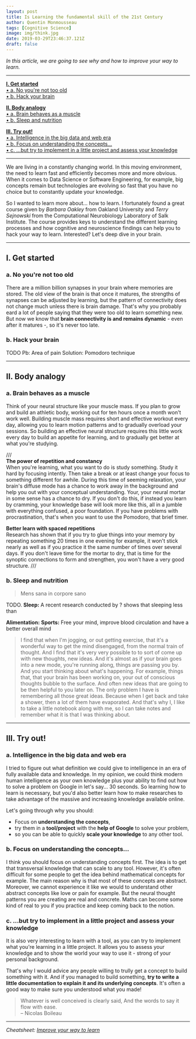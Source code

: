 ```yaml
---
layout: post
title: Is Learning the fundamental skill of the 21st Century
author: Quentin Monmousseau
tags: [Cognitive Science]
image: img/think.jpg
date: 2019-03-29T23:46:37.121Z
draft: false
---
```


*In this article, we are going to see why and how to improve your way to learn.*

---

**[I. Get started](#one)**  
[• a. No you're not too old](#one-one)  
[• b. Hack your brain](#one-two)  

**[II. Body analogy](#two)**  
[• a. Brain behaves as a muscle](#two-one)  
[• b. Sleep and nutrition](#two-two)  

**[III. Try out!](#three)**  
[• a. Intelligence in the big data and web era](#three-one)  
[• b. Focus on understanding the concepts...](#three-two)  
[• c. ...but try to implement in a little project and assess your knowledge](#three-three)

---

We are living in a constantly changing world. In this moving environment, the need to learn fast and efficiently becomes more and more obvious. When it comes to Data Science or Software Engineering, for example, big concepts remain but technologies are evolving so fast that you have no choice but to constantly update your knowledge.

So I wanted to learn more about... how to learn. I fortunately found a great course given by *Barbara Oakley* from Oakland University and *Terry Sejnowski* from the Computational Neurobiology Laboratory of Salk Institute. The course provides keys to understand the different learning processes and how cognitive and neuroscience findings can help you to hack your way to learn. Interested? Let's deep dive in your brain.

---

## I. Get started

### a. No you're not too old <a id="one"></a>

There are a million billion synapses in your brain where memories are stored. The old view of the brain is that once it matures, the strengths of synapses can be adjusted by learning, but the pattern of connectivity does not change much unless there is brain damage. That's why you probably eard a lot of people saying that they were too old to learn something new. But now we know that **brain connectivity is and remains dynamic** - even after it matures -, so it's never too late.

### b. Hack your brain

TODO
Pb: Area of pain
Solution: Pomodoro technique

---

## II. Body analogy

### a. Brain behaves as a muscle

Think of your neural structure like your muscle mass. If you plan to grow and build an athletic body, working out for ten hours once a month won't work well. Building muscle mass requires short and effective workout every day, allowing you to learn motion patterns and to gradually overload your sessions. So building an effective neural structure requires this little work every day to build an appetite for learning, and to gradually get better at what you're studying.

///  
**The power of repetition and constancy**  
When you're learning, what you want to do is study something. Study it hard by focusing intently. Then take a break or at least change your focus to something different for awhile. During this time of seeming relaxation, your brain's diffuse mode has a chance to work away in the background and help you out with your conceptual understanding. Your, your neural mortar in some sense has a chance to dry. If you don't do this, if instead you learn by cramming, your knowledge base will look more like this, all in a jumble with everything confused, a poor foundation. If you have problems with procrastination, that's when you want to use the Pomodoro, that brief timer.

**Better learn with spaced repetitions**  
Research has shown that if you try to glue things into your memory by repeating something 20 times in one evening for example, it won't stick nearly as well as if you practice it the same number of times over several days. If you don't leave time for the mortar to dry, that is time for the synoptic connections to form and strengthen, you won't have a very good structure.
///

### b. Sleep and nutrition

> Mens sana in corpore sano

TODO.
**Sleep:**
A recent research conducted by   ?    shows that sleeping less than 

**Alimentation:**
**Sports:** Free your mind, improve blood circulation and have a better overall mind 
> I find that when I'm jogging, or out getting exercise, that it's a wonderful way to get the mind disengaged, from the normal train of thought. And I find that it's very very possible to to sort of come up with new thoughts, new ideas. And it's almost as if your brain goes into a new mode, you're running along, things are passing you by. And you start thinking about what's happening. For example, things that, that your brain has been working on, your out of conscious thoughts bubble to the surface. And often new ideas that are going to be then helpful to you later on. The only problem I have is remembering all those great ideas. Because when I get back and take a shower, then a lot of them have evaporated. And that's why I, I like to take a little notebook along with me, so I can take notes and remember what it is that I was thinking about.

---

## III. Try out!

### a. Intelligence in the big data and web era

I tried to figure out what definition we could give to intelligence in an era of fully available data and knowledge.
In my opinion, we could think modern human intelligence as your own knowledge plus your ability to find out how to solve a problem on Google in let's say... 30 seconds. So learning how to learn is necessary, but you'd also better learn how to make researches to take advantage of the massive and increasing knowledge available online.

Let's going through why you should:
- Focus on **understanding the concepts**,
- try them in a **tool/project** with the **help of Google** to solve your problem,
- so you can be able to quickly **scale your knowledge** to any other tool.

### b. Focus on understanding the concepts...

I think you should focus on understanding concepts first. The idea is to get that transversal knowledge that can scale to any tool.
However, it's often difficult for some people to get the idea behind mathematical concepts for example. The main reason why is that most of these concepts are abstract. Moreover, we cannot experience it like we would to understand other abstract concepts like love or pain for example. But the neural thought patterns you are creating are real and concrete. Maths can become some kind of real to you if you practice and keep coming back to the notion.

### c. ...but try to implement in a little project and assess your knowledge

It is also very interesting to learn with a tool, as you can try to implement what you're learning in a little project. It allows you to assess your knowledge and to show the world your way to use it - strong of your personal background.

That's why I would advice any people willing to trully get a concept to build something with it. And if you managed to build something, **try to write a little documentation to explain it and its underlying concepts**. It's often a good way to make sure you understood what you made!

> Whatever is well conceived is clearly said, And the words to say it flow with ease.  
> – Nicolas Boileau

---

*Cheatsheet: [Improve your way to learn](https://github.io/qmonmous)*